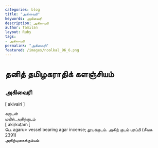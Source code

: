 ```yaml
---  
categories: blog  
title: "அகிவைரி"
keywords: அகிவைரி  
description: அகிவைரி
author: Tamilan  
layout: Ruby  
tags:     
- அகிவைரி
permalink: "அகிவைரி"  
featured: /images/noolkal_96_6.png  
--- 
```

# தனித் தமிழகராதிக் களஞ்சியம்
## அகிவைரி

[ akivairi ]  
  
கருடன்  
மயில்.அகிற்குடம்   
[ akiṟkuṭam ]  
பெ. agaru> vessel bearing agar incense; தூபக்குடம். அகிற் குடம் பரப்பி (சீவக. 2391)  
அகிற்புகைக்கும்பம்